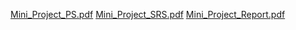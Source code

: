 [Mini_Project_PS.pdf](https://github.com/user-attachments/files/20813973/Mini_Project_PS.pdf)
[Mini_Project_SRS.pdf](https://github.com/user-attachments/files/20813972/Mini_Project_SRS.pdf)
[Mini_Project_Report.pdf](https://github.com/user-attachments/files/20813971/Mini_Project_Report.pdf)
